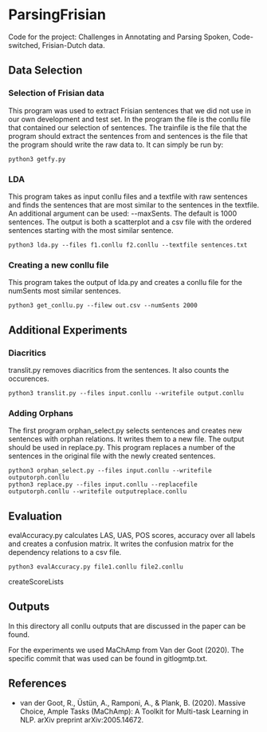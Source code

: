 # ParsingFrisian
Code for the project: Challenges in Annotating and Parsing Spoken, Code-switched, Frisian-Dutch data.

## Data Selection
### Selection of Frisian data
This program was used to extract Frisian sentences that we did not use in our own development and test set. In the program the file is the conllu file that contained our selection of sentences. The trainfile is the file that the program should extract the sentences from and sentences is the file that the program should write the raw data to. It can simply be run by:

```
python3 getfy.py
```


### LDA
This program takes as input conllu files and a textfile with raw sentences and finds the sentences that are most similar to the sentences in the textfile. An additional argument can be used: --maxSents. The default is 1000 sentences. The output is both a scatterplot and a csv file with the ordered sentences starting with the most similar sentence.

```
python3 lda.py --files f1.conllu f2.conllu --textfile sentences.txt
```

### Creating a new conllu file
This program takes the output of lda.py and creates a conllu file for the numSents most similar sentences.

```
python3 get_conllu.py --filew out.csv --numSents 2000
```

## Additional Experiments
### Diacritics
translit.py removes diacritics from the sentences. It also counts the occurences.

```
python3 translit.py --files input.conllu --writefile output.conllu
```

### Adding Orphans
The first program orphan_select.py selects sentences and creates new sentences with orphan relations. It writes them to a new file. The output should be used in replace.py. This program replaces a number of the sentences in the original file with the newly created sentences.

```
python3 orphan_select.py --files input.conllu --writefile outputorph.conllu
python3 replace.py --files input.conllu --replacefile outputorph.conllu --writefile outputreplace.conllu
```

## Evaluation
evalAccuracy.py calculates LAS, UAS, POS scores, accuracy over all labels and creates a confusion matrix. It writes the confusion matrix for the dependency relations to a csv file.

```
python3 evalAccuracy.py file1.conllu file2.conllu
```

createScoreLists
## Outputs
In this directory all conllu outputs that are discussed in the paper can be found.

For the experiments we used MaChAmp from Van der Goot (2020). The specific commit that was used can be found in gitlogmtp.txt.


## References
* van der Goot, R., Üstün, A., Ramponi, A., & Plank, B. (2020). Massive Choice, Ample Tasks (MaChAmp): A Toolkit for Multi-task Learning in NLP. arXiv preprint arXiv:2005.14672.
